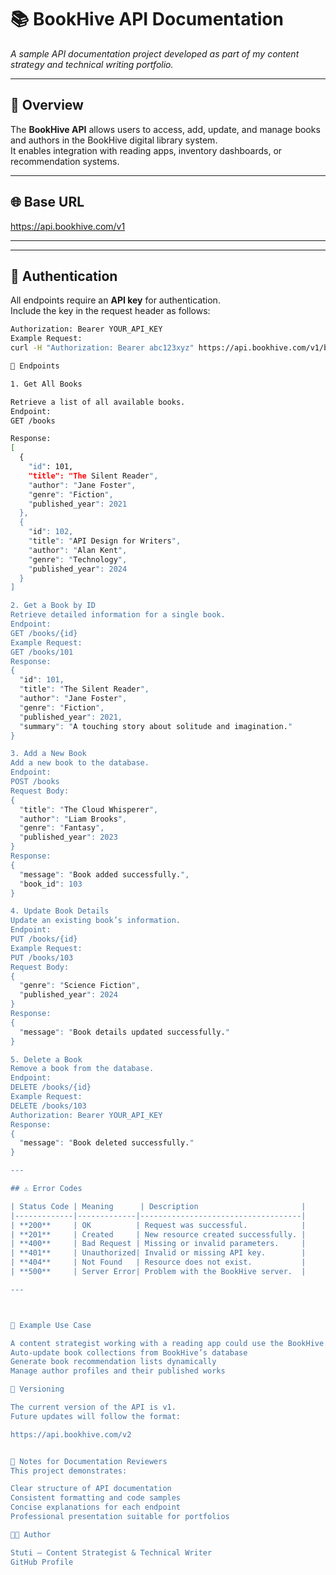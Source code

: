 # 📚 BookHive API Documentation
*A sample API documentation project developed as part of my content strategy and technical writing portfolio.*

---

## 🧭 Overview
The **BookHive API** allows users to access, add, update, and manage books and authors in the BookHive digital library system.  
It enables integration with reading apps, inventory dashboards, or recommendation systems.

---

## 🌐 Base URL
https://api.bookhive.com/v1

---


---

## 🔐 Authentication
All endpoints require an **API key** for authentication.  
Include the key in the request header as follows:

```bash
Authorization: Bearer YOUR_API_KEY
Example Request:
curl -H "Authorization: Bearer abc123xyz" https://api.bookhive.com/v1/books

📘 Endpoints

1. Get All Books

Retrieve a list of all available books.
Endpoint:
GET /books

Response:
[
  {
    "id": 101,
    "title": "The Silent Reader",
    "author": "Jane Foster",
    "genre": "Fiction",
    "published_year": 2021
  },
  {
    "id": 102,
    "title": "API Design for Writers",
    "author": "Alan Kent",
    "genre": "Technology",
    "published_year": 2024
  }
]

2. Get a Book by ID
Retrieve detailed information for a single book.
Endpoint:
GET /books/{id}
Example Request:
GET /books/101
Response:
{
  "id": 101,
  "title": "The Silent Reader",
  "author": "Jane Foster",
  "genre": "Fiction",
  "published_year": 2021,
  "summary": "A touching story about solitude and imagination."
}

3. Add a New Book
Add a new book to the database.
Endpoint:
POST /books
Request Body:
{
  "title": "The Cloud Whisperer",
  "author": "Liam Brooks",
  "genre": "Fantasy",
  "published_year": 2023
}
Response:
{
  "message": "Book added successfully.",
  "book_id": 103
}

4. Update Book Details
Update an existing book’s information.
Endpoint:
PUT /books/{id}
Example Request:
PUT /books/103
Request Body:
{
  "genre": "Science Fiction",
  "published_year": 2024
}
Response:
{
  "message": "Book details updated successfully."
}

5. Delete a Book
Remove a book from the database.
Endpoint:
DELETE /books/{id}
Example Request:
DELETE /books/103
Authorization: Bearer YOUR_API_KEY
Response:
{
  "message": "Book deleted successfully."
}

---

## ⚠️ Error Codes

| Status Code | Meaning      | Description                       |
|-------------|-------------|------------------------------------|
| **200**     | OK          | Request was successful.            |
| **201**     | Created     | New resource created successfully. |
| **400**     | Bad Request | Missing or invalid parameters.     |
| **401**     | Unauthorized| Invalid or missing API key.        |
| **404**     | Not Found   | Resource does not exist.           |
| **500**     | Server Error| Problem with the BookHive server.  |

---



💬 Example Use Case

A content strategist working with a reading app could use the BookHive API to:
Auto-update book collections from BookHive’s database
Generate book recommendation lists dynamically
Manage author profiles and their published works

🧾 Versioning

The current version of the API is v1.
Future updates will follow the format:

https://api.bookhive.com/v2


🧠 Notes for Documentation Reviewers
This project demonstrates:

Clear structure of API documentation
Consistent formatting and code samples
Concise explanations for each endpoint
Professional presentation suitable for portfolios

👩‍💻 Author

Stuti – Content Strategist & Technical Writer
GitHub Profile


